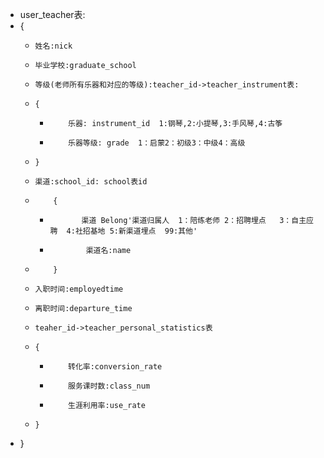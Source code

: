 * user_teacher表:
* {
    *     姓名:nick
    *     毕业学校:graduate_school
    *     等级(老师所有乐器和对应的等级):teacher_id->teacher_instrument表:
    *     {
        *         乐器: instrument_id  1:钢琴,2:小提琴,3:手风琴,4:古筝
        *         乐器等级: grade  1：启蒙2：初级3：中级4：高级
    *     }
    *     渠道:school_id: school表id
    *         {
        *            渠道 Belong'渠道归属人  1：陪练老师 2：招聘埋点   3：自主应聘  4:社招基地 5:新渠道埋点  99:其他'
        *             渠道名:name
    *         }
    *     入职时间:employedtime
    *     离职时间:departure_time
    *     teaher_id->teacher_personal_statistics表
    *     {
        *         转化率:conversion_rate
        *         服务课时数:class_num
        *         生涯利用率:use_rate
    *     }
* }